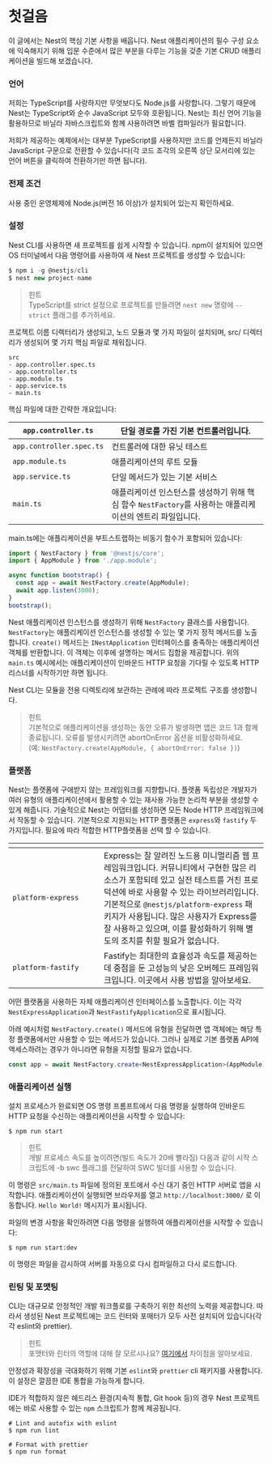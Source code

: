 # 첫걸음

이 글에서는 Nest의 핵심 기본 사항을 배웁니다. Nest 애플리케이션의 필수 구성 요소에 익숙해지기 위해 입문 수준에서 많은 부분을 다루는 기능을 갖춘 기본 CRUD 애플리케이션을 빌드해 보겠습니다.



### 언어

저희는 TypeScript를 사랑하지만 무엇보다도 Node.js를 사랑합니다. 그렇기 때문에 Nest는 TypeScript와 순수 JavaScript 모두와 호환됩니다. Nest는 최신 언어 기능을 활용하므로 바닐라 자바스크립트와 함께 사용하려면 바벨 컴파일러가 필요합니다.

저희가 제공하는 예제에서는 대부분 TypeScript를 사용하지만 코드를 언제든지 바닐라 JavaScript 구문으로 전환할 수 있습니다(각 코드 조각의 오른쪽 상단 모서리에 있는 언어 버튼을 클릭하여 전환하기만 하면 됩니다).



### 전제 조건

사용 중인 운영체제에 Node.js(버전 16 이상)가 설치되어 있는지 확인하세요.



### 설정

Nest CLI를 사용하면 새 프로젝트를 쉽게 시작할 수 있습니다. npm이 설치되어 있으면 OS 터미널에서 다음 명령어를 사용하여 새 Nest 프로젝트를 생성할 수 있습니다:

```typescript
$ npm i -g @nestjs/cli
$ nest new project-name
```

> 힌트 \
> TypeScript를 strict 설정으로 프로젝트를 만들려면 `nest new` 명령에 `--strict` 플래그를 추가하세요.



프로젝트 이름 디렉터리가 생성되고, 노드 모듈과 몇 가지  파일이 설치되며, src/ 디렉터리가 생성되어 몇 가지 핵심 파일로 채워집니다.

```
src
- app.controller.spec.ts
- app.controller.ts
- app.module.ts
- app.service.ts
- main.ts
```

핵심 파일에 대한 간략한 개요입니다:

| `app.controller.ts`      | 단일 경로를 가진 기본 컨트롤러입니다.                                             |
| ------------------------ | ----------------------------------------------------------------- |
| `app.controller.spec.ts` | 컨트롤러에 대한 유닛 테스트                                                   |
| `app.module.ts`          | 애플리케이션의 루트 모듈                                                     |
| `app.service.ts`         | 단일 메서드가 있는 기본 서비스                                                 |
| `main.ts`                | 애플리케이션 인스턴스를 생성하기 위해 핵심 함수 `NestFactory`를 사용하는 애플리케이션의 엔트리 파일입니다. |



main.ts에는 애플리케이션을 부트스트랩하는 비동기 함수가 포함되어 있습니다:

```typescript
import { NestFactory } from '@nestjs/core';
import { AppModule } from './app.module';

async function bootstrap() {
  const app = await NestFactory.create(AppModule);
  await app.listen(3000);
}
bootstrap();
```

Nest 애플리케이션 인스턴스를 생성하기 위해 `NestFactory` 클래스를 사용합니다. `NestFactory`는 애플리케이션 인스턴스를 생성할 수 있는 몇 가지 정적 메서드를 노출합니다. `create()` 메서드는 `INestApplication` 인터페이스를 충족하는 애플리케이션 객체를 반환합니다. 이 객체는 이후에 설명하는 메서드 집합을 제공합니다. 위의 `main.ts` 예시에서는 애플리케이션이 인바운드 HTTP 요청을 기다릴 수 있도록 HTTP 리스너를 시작하기만 하면 됩니다.

Nest CLI는 모듈을 전용 디렉토리에 보관하는 관례에 따라 프로젝트 구조를 생성합니다.

> 힌트\
> 기본적으로 애플리케이션을 생성하는 동안 오류가 발생하면 앱은 코드 1과 함께 종료됩니다. 오류를 발생시키려면 abortOnError 옵션을 비활성화하세요.\
> (예: `NestFactory.create(AppModule, { abortOnError: false })`)

###

### 플랫폼

Nest는 플랫폼에 구애받지 않는 프레임워크를 지향합니다. 플랫폼 독립성은 개발자가 여러 유형의 애플리케이션에서 활용할 수 있는 재사용 가능한 논리적 부분을 생성할 수 있게 해줍니다. 기술적으로 Nest는 어댑터를 생성하면 모든 Node HTTP 프레임워크에서 작동할 수 있습니다. 기본적으로 지원되는 HTTP 플랫폼은 `express`와 `fastify` 두 가지입니다. 필요에 따라 적합한 HTTP플랫폼을 선택 할 수 있습니다.

<table data-header-hidden><thead><tr><th width="164.5"></th><th></th></tr></thead><tbody><tr><td><code>platform-express</code></td><td>Express는 잘 알려진 노드용 미니멀리즘 웹 프레임워크입니다. 커뮤니티에서 구현한 많은 리소스가 포함되테 있고 실전 테스트를 거친 프로덕션에 바로 사용할 수 있는 라이브러리입니다. 기본적으로 <code>@nestjs/platform-express</code> 패키지가 사용됩니다. 많은 사용자가 Express를 잘 사용하고 있으며, 이를 활성화하기 위해 별도의 조치를 취할 필요가 없습니다.</td></tr><tr><td><code>platform-fastify</code></td><td>Fastify는 최대한의 효율성과 속도를 제공하는 데 중점을 둔 고성능의 낮은 오버헤드 프레임워크입니다. 이곳에서 사용 방법을 알아보세요.</td></tr></tbody></table>

어떤 플랫폼을 사용하든 자체 애플리케이션 인터페이스를 노출합니다. 이는 각각 `NestExpressApplication`과 `NestFastifyApplication`으로 표시됩니다.

아래 예시처럼 `NestFactory.create()` 메서드에 유형을 전달하면 앱 객체에는 해당 특정 플랫폼에서만 사용할 수 있는 메서드가 있습니다. 그러나 실제로 기본 플랫폼 API에 액세스하려는 경우가 아니라면 유형을 지정할 필요가 없습니다.

```typescript
const app = await NestFactory.create<NestExpressApplication>(AppModule);
```

###

### 애플리케이션 실행

설치 프로세스가 완료되면 OS 명령 프롬프트에서 다음 명령을 실행하여 인바운드 HTTP 요청을 수신하는 애플리케이션을 시작할 수 있습니다:

```
$ npm run start
```

> 힌트\
> 개발 프로세스 속도를 높이려면(빌드 속도가 20배 빨라짐) 다음과 같이 시작 스크립트에 -b swc 플래그를 전달하여 SWC 빌더를 사용할 수 있습니다.

이 명령은 `src/main.ts` 파일에 정의된 포트에서 수신 대기 중인 HTTP 서버로 앱을 시작합니다. 애플리케이션이 실행되면 브라우저를 열고 `http://localhost:3000/` 로 이동합니다. `Hello World!` 메시지가 표시됩니다.

파일의 변경 사항을 확인하려면 다음 명령을 실행하여 애플리케이션을 시작할 수 있습니다:

```
$ npm run start:dev
```

이 명령은 파일을 감시하여 서버를 자동으로 다시 컴파일하고 다시 로드합니다.



### 린팅 및 포맷팅

CLI는 대규모로 안정적인 개발 워크플로를 구축하기 위한 최선의 노력을 제공합니다. 따라서 생성된 Nest 프로젝트에는 코드 린터와 포매터가 모두 사전 설치되어 있습니다(각각 eslint와 prettier).

> 힌트\
> 포맷터와 린터의 역할에 대해 잘 모르시나요? [여기에서](https://prettier.io/docs/en/comparison.html) 차이점을 알아보세요.

안정성과 확장성을 극대화하기 위해 기본 `eslint`와 `prettier` cli 패키지를 사용합니다. 이 설정은 깔끔한 IDE 통합을 가능하게 합니다.

IDE가 적합하지 않은 헤드리스 환경(지속적 통합, Git hook 등)의 경우 Nest 프로젝트에는 바로 사용할 수 있는 `npm` 스크립트가 함께 제공됩니다.

```
# Lint and autofix with eslint
$ npm run lint

# Format with prettier
$ npm run format
```



